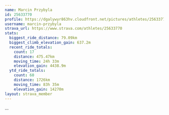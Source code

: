 ```yaml
---
name: Marcin Przybyla
id: 25633770
profile: https://dgalywyr863hv.cloudfront.net/pictures/athletes/25633770/12947173/2/large.jpg
username: marcin-przybyla
strava_url: https://www.strava.com/athletes/25633770
stats:
  biggest_ride_distance: 79.09km
  biggest_climb_elevation_gain: 637.2m
  recent_ride_totals:
    count: 17
    distance: 475.47km
    moving_time: 24h 33m
    elevation_gain: 4438.9m
  ytd_ride_totals:
    count: 60
    distance: 1726km
    moving_time: 83h 35m
    elevation_gain: 14270m
layout: strava_member
--- 
```

...
